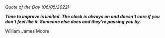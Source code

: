 *Quote of the Day (06/05/2022):*

_**Time to improve is limited. The clock is always on and doesn't care if you don't feel like it. Someone else does and they're passing you by.**_

William James Moore